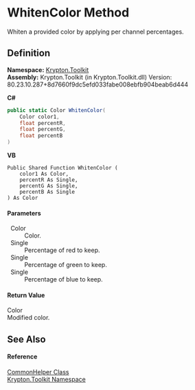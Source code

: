 # WhitenColor Method


Whiten a provided color by applying per channel percentages.



## Definition
**Namespace:** <a href="79d2eac2-21f4-54ff-7552-b20c33c30600.md">Krypton.Toolkit</a>  
**Assembly:** Krypton.Toolkit (in Krypton.Toolkit.dll) Version: 80.23.10.287+8d7660f9dc5efd033fabe008ebfb904beab6d444

**C#**
``` C#
public static Color WhitenColor(
	Color color1,
	float percentR,
	float percentG,
	float percentB
)
```
**VB**
``` VB
Public Shared Function WhitenColor ( 
	color1 As Color,
	percentR As Single,
	percentG As Single,
	percentB As Single
) As Color
```



#### Parameters
<dl><dt>  Color</dt><dd>Color.</dd><dt>  Single</dt><dd>Percentage of red to keep.</dd><dt>  Single</dt><dd>Percentage of green to keep.</dd><dt>  Single</dt><dd>Percentage of blue to keep.</dd></dl>

#### Return Value
Color  
Modified color.

## See Also


#### Reference
<a href="13744a42-834d-93cd-437f-a5a616717068.md">CommonHelper Class</a>  
<a href="79d2eac2-21f4-54ff-7552-b20c33c30600.md">Krypton.Toolkit Namespace</a>  

